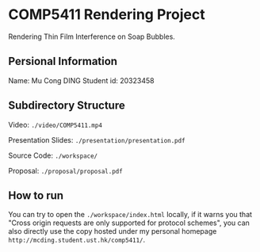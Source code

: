 # COMP5411 Rendering Project
Rendering Thin Film Interference on Soap Bubbles.

## Persional Information
Name: Mu Cong DING
Student id: 20323458

## Subdirectory Structure
Video: `./video/COMP5411.mp4`

Presentation Slides: `./presentation/presentation.pdf`

Source Code: `./workspace/`

Proposal: `./proposal/proposal.pdf`

## How to run
You can try to open the `./workspace/index.html` locally, if it warns you that "Cross origin requests are only supported for protocol schemes", you can also directly use the copy hosted under my personal homepage `http://mcding.student.ust.hk/comp5411/`.
